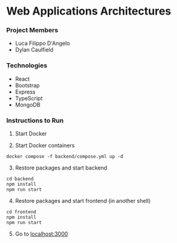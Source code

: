 # Web Applications Architectures


### Project Members
- Luca Filippo D'Angelo
- Dylan Caulfield

### Technologies
- React
- Bootstrap
- Express
- TypeScript
- MongoDB

### Instructions to Run

1. Start Docker

2. Start Docker containers
```shell
docker compose -f backend/compose.yml up -d
```

3. Restore packages and start backend
```shell
cd backend
npm install
npm run start
```

4. Restore packages and start frontend (in another shell)
```shell
cd frontend
npm install
npm run start
```

5. Go to [localhost:3000](http://localhost:3000)
